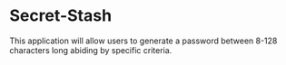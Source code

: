 # Secret-Stash
This application will allow users to generate a password between 8-128 characters long abiding by specific criteria. 
